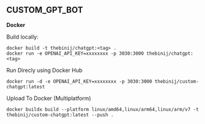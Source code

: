 ## CUSTOM_GPT_BOT

**Docker**

Build locally:

```shell
docker build -t thebinij/chatgpt:<tag> .
docker run -e OPENAI_API_KEY=xxxxxxxx -p 3030:3000 thebinij/chatgpt:<tag>
```

Run Direcly using Docker Hub

```shell
docker run -d -e OPENAI_API_KEY=xxxxxxxx -p 3030:3000 thebinij/custom-chatgpt:latest
```


Upload To Docker (Multiplatform)

```shell
docker buildx build --platform linux/amd64,linux/arm64,linux/arm/v7 -t thebinij/custom-chatgpt:latest --push .
```
